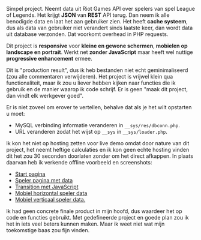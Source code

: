 Simpel project. Neemt data uit Riot Games API over spelers van spel League of Legends. Het krijgt <b>JSON</b> van <b>REST</b> API terug. Dan neem ik alle benodigde data en laat het aan gebruiker zien. Het heeft <b>cache systeem</b>, dus als data van gebruiker niet verandert sinds laatste keer, dan wordt data uit database verzonden. Dat voorkomt overhead in PHP requests.

Dit project is <b>responsive</b> voor <b>kleine en gewone schermen</b>, <b>mobielen op landscape en portrait</b>. Werkt net <b>zonder JavaScript</b> maar heeft wel nuttige <b>progressive enhancement</b> ermee.

Dit is "production result", dus ik heb bestanden niet echt geminimaliseerd (zou alle commentaren verwijderen). Het project is vrijwel klein qua functionaliteit, maar ik zou u liever hebben kijken naar functies die ik gebruik en de manier waarop ik code schrijf. Er is geen "maak dit project, dan vindt elk werkgever goed".

Er is niet zoveel om erover te vertellen, behalve dat als je het wilt opstarten u moet:
- MySQL verbinding informatie veranderen in `__sys/res/dbconn.php`.
- URL veranderen zodat het wijst op `__sys` in `__sys/loader.php`.

Ik kon het niet op hosting zetten voor live demo omdat door nature van dit project, het neemt heftige calculaties en ik kon geen echte hosting vinden dit het zou 30 seconden doorlaten zonder om het direct afkappen. In plaats daarvan heb ik verkende offline voorbeeld en screenshots:

- <a href="https://raw.githubusercontent.com/comeon101/001_rest_php_json_api/master/demo/index%20desktop.png">Start pagina</a>
- <a href="https://raw.githubusercontent.com/comeon101/001_rest_php_json_api/master/demo/player%20desktop.png">Speler pagina met data</a>
- <a href="https://raw.githubusercontent.com/comeon101/001_rest_php_json_api/master/demo/player%20desktop%20loading.png">Transition met JavaScript</a>
- <a href="https://raw.githubusercontent.com/comeon101/001_rest_php_json_api/master/demo/player%20mobile%20horizontal.png">Mobiel horizontal speler data</a>
- <a href="https://raw.githubusercontent.com/comeon101/001_rest_php_json_api/master/demo/player%20mobile%20vertical.png">Mobiel verticaal speler data.</a>

Ik had geen concrete finale product in mijn hoofd, dus waardeer het op code en functies gebruikt. Met gedefineerde project en goede plan zou ik het in iets veel beters kunnen maken. Maar ik weet niet wat mijn toekomstige baas zou fijn vinden.
